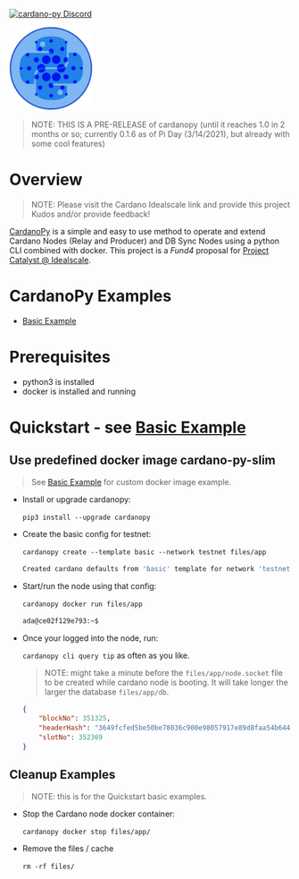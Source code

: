 [![cardano-py Discord](https://img.shields.io/badge/discord-join%20chat-blue.svg)](https://discord.gg/FyDz4Xrt4x)

<img src="images/CardanoPyBlueSmall.png" alt="CardanoPy" width="150" height="150">

> NOTE: THIS IS A PRE-RELEASE of cardanopy (until it reaches 1.0 in 2 months or so; currently 0.1.6 as of Pi Day (3/14/2021), but already with some cool features)

# Overview
> NOTE: Please visit the Cardano Idealscale link and provide this project Kudos and/or provide feedback!

[CardanoPy](https://github.com/floydcraft/cardano-py) is a simple and easy to use method to operate and extend Cardano Nodes (Relay and Producer) and DB Sync Nodes using a python CLI combined with docker. This project is a *Fund4* proposal for [Project Catalyst @ Idealscale](https://cardano.ideascale.com/a/dtd/CardanoPy-5-min-extensible-node/341045-48088).

# CardanoPy Examples
- [Basic Example](basic-example)

# Prerequisites
- python3 is installed
- docker is installed and running

# Quickstart - see [Basic Example](basic-example)
## Use predefined docker image cardano-py-slim
> See [Basic Example](basic-example) for custom docker image example.

- Install or upgrade cardanopy:

  `pip3 install --upgrade cardanopy`
- Create the basic config for testnet:

  `cardanopy create --template basic --network testnet files/app`

  ```bash
  Created cardano defaults from 'basic' template for network 'testnet': 'files/app'
  ```
- Start/run the node using that config:

  `cardanopy docker run files/app`

  ```bash
  ada@ce02f129e793:~$
  ```
- Once your logged into the node, run:

  `cardanopy cli query tip` as often as you like.

  > NOTE: might take a minute before the `files/app/node.socket` file to be created while cardano node is booting. It will take longer the larger the database `files/app/db`.

  ```json
  {
      "blockNo": 351325,
      "headerHash": "3649fcfed5be50be78036c900e98057917e89d8faa54b64499af0779e4232040",
      "slotNo": 352369
  }
  ```

## Cleanup Examples
> NOTE: this is for the Quickstart basic examples.
- Stop the Cardano node docker container:

  `cardanopy docker stop files/app/`
- Remove the files / cache

  `rm -rf files/`
